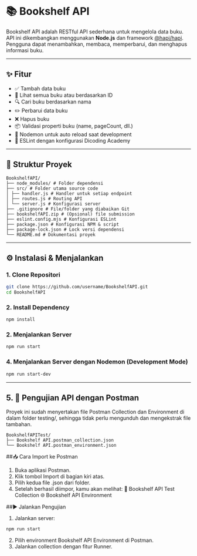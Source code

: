 # 📚 Bookshelf API

Bookshelf API adalah RESTful API sederhana untuk mengelola data buku. API ini dikembangkan menggunakan **Node.js** dan framework [@hapi/hapi](https://hapi.dev/). Pengguna dapat menambahkan, membaca, memperbarui, dan menghapus informasi buku.

---

## ✨ Fitur

- ✅ Tambah data buku
- 📖 Lihat semua buku atau berdasarkan ID
- 🔍 Cari buku berdasarkan nama
- ✏️ Perbarui data buku
- ❌ Hapus buku
- 📦 Validasi properti buku (name, pageCount, dll.)
- 🔄 Nodemon untuk auto reload saat development
- 🧹 ESLint dengan konfigurasi Dicoding Academy

---

## 📁 Struktur Proyek

```
BookshelfAPI/
├── node_modules/ # Folder dependensi
├── src/ # Folder utama source code
│ ├── handler.js # Handler untuk setiap endpoint
│ ├── routes.js # Routing API
│ └── server.js # Konfigurasi server
├── .gitignore # File/folder yang diabaikan Git
├── bookshelfAPI.zip # (Opsional) file submission
├── eslint.config.mjs # Konfigurasi ESLint
├── package.json # Konfigurasi NPM & script
├── package-lock.json # Lock versi dependensi
└── README.md # Dokumentasi proyek
```

---

## ⚙️ Instalasi & Menjalankan

### 1. Clone Repositori

```bash
git clone https://github.com/username/BookshelfAPI.git
cd BookshelfAPI
```

### 2.  Install Dependency

```bash
npm install
```

### 2. Menjalankan Server

```bash
npm run start
```

### 4. Menjalankan Server dengan Nodemon (Development Mode)

```bash
npm run start-dev
```

---

## 5. 🧪 Pengujian API dengan Postman

Proyek ini sudah menyertakan file Postman Collection dan Environment di dalam folder testing/, sehingga tidak perlu mengunduh dan mengekstrak file tambahan.

```
BookshelfAPITest/
├── Bookshelf API.postman_collection.json
└── Bookshelf API.postman_environment.json
```

##📥 Cara Import ke Postman

1. Buka aplikasi Postman.
2. Klik tombol Import di bagian kiri atas.
3. Pilih kedua file .json dari folder.
4. Setelah berhasil diimpor, kamu akan melihat:
   📁 Bookshelf API Test Collection
   🌐 Bookshelf API Environment

##▶️ Jalankan Pengujian

1. Jalankan server:
```bash
npm run start
```
2. Pilih environment Bookshelf API Environment di Postman.
3. Jalankan collection dengan fitur Runner.



